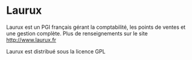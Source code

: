 # Laurux
Laurux est un PGI français gérant la comptabilité, les points de ventes et une gestion complète.
Plus de renseignements sur le site http://www.laurux.fr

Laurux est distribué sous la licence GPL
